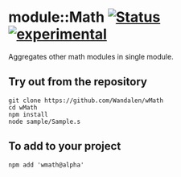 
# module::Math [![Status](https://github.com/Wandalen/wMath/workflows/publish/badge.svg)](https://github.com/Wandalen/wMath/actions?query=workflow%3Apublish) [![experimental](https://img.shields.io/badge/stability-experimental-orange.svg)](https://github.com/emersion/stability-badges#experimental)

Aggregates other math modules in single module.

## Try out from the repository
```
git clone https://github.com/Wandalen/wMath
cd wMath
npm install
node sample/Sample.s
```

## To add to your project
```
npm add 'wmath@alpha'
```

